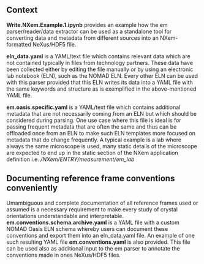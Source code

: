 ## Context

**Write.NXem.Example.1.ipynb** provides an example how the em parser/reader/data extractor
can be used as a standalone tool for converting data and metadata from different sources into an NXem-formatted NeXus/HDF5 file.

**eln_data.yaml** is a YAML/text file which contains relevant data which are not
contained typically in files from technology partners. These data have been collected
either by editing the file manually or by using an electronic lab notebook (ELN),
such as the NOMAD ELN. Every other ELN can be used with this parser provided that
this ELN writes its data into a YAML file with the same keywords and structure as is
exemplified in the above-mentioned YAML file.

**em.oasis.specific.yaml** is a YAML/text file which contains additional metadata that are
not necessarily coming from an ELN but which should be considered during parsing.
One use case where this file is ideal is for passing frequent metadata that are often the
same and thus can be offloaded once from an ELN to make such ELN templates more
focused on metadata that do change frequently. A typical example is a lab where always the
same microscope is used, many static details of the microscope are expected to end up
in the static section of the NXem application definition i.e. */NXem/ENTRY/measurement/em_lab*

## Documenting reference frame conventions conveniently
Umambiguous and complete documentation of all reference frames used or assumed is a necessary
requirement to make every study of crystal orientations understandable and interpretable.
**em.conventions.schema.archive.yaml** is a YAML file with a custom NOMAD Oasis ELN schema
whereby users can document these conventions and export them into an eln_data.yaml file.
An example of one such resulting YAML file **em.conventions.yaml** is also provided. This
file can be used also as additional input to the em parser to annotate the conventions made
in ones NeXus/HDF5 files.
